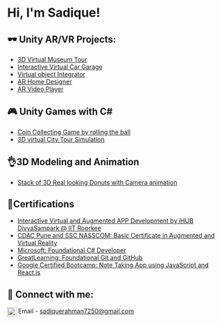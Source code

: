<h1>Hi, I'm Sadique! <br/></h1>

<h2>🕶️ Unity AR/VR Projects:</h2>

  - [3D Virtual Museum Tour]()
  - [Interactive Virtual Car Garage](https://github.com/joshmadakor1/Algorithms-Practice)
  - [Virtual object Integrator](https://github.com/joshmadakor1/Algorithms-Practice)
  - [AR Home Designer](https://github.com/joshmadakor1/Algorithms-Practice)
  - [AR Video Player](https://github.com/joshmadakor1/Algorithms-Practice)

<h2>🎮 Unity Games with C#</h2>

- [Coin Collecting Game by rolling the ball](https://github.com/Sadique107/Rollin-The-Ball/tree/main)
- [3D virtual City Tour Simulation](https://www.youtube.com/watch?v=uHy3oM7NnoU)

<h2>👌3D Modeling and Animation</h2>

- [Stack of 3D Real looking Donuts with Camera animation](https://github.com/Sadique107/3D-model-/tree/main)

<h2>📄Certifications</h2>

  - [Interactive Virtual and Augmented APP Development by iHUB DivyaSampark @ IIT Roorkee](https://www.linkedin.com/in/sadique-rahman-aa2951209/details/certifications/1735464798714/single-media-viewer/?profileId=ACoAADT_3doBFsfXz5yrVPeGirVB95umWAn4Cr0)
  - [CDAC Pune and SSC NASSCOM: Basic Certificate in Augmented and Virtual Reality](https://www.linkedin.com/in/sadique-rahman-aa2951209/details/certifications/1735463109058/single-media-viewer/?profileId=ACoAADT_3doBFsfXz5yrVPeGirVB95umWAn4Cr0)
  - [Microsoft: Foundational C# Developer](https://github.com/joshmadakor1/Algorithms-Practice)
  - [GreatLearning: Foundational Git and GitHub](https://olympus.mygreatlearning.com/courses/53846/certificate?pb_id=581)
  - [Google Certified Bootcamp: Note Taking App using JavaScript and React.js](https://www.cert.devtown.in/verify/1NsjNM)
  
<h2> 🤳 Connect with me:</h2>

[<img align="left" alt="JoshMadakor | LinkedIn" width="22px" src="https://cdn.jsdelivr.net/npm/simple-icons@v3/icons/linkedin.svg" />][linkedin]

[linkedin]: www.linkedin.com/in/sadique-rahman-aa2951209
Email -  sadiquerahman7250@gmail.com

